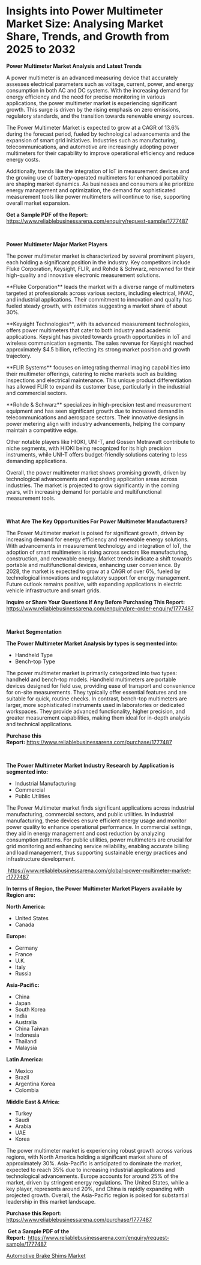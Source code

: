 <p><h1>Insights into Power Multimeter Market Size: Analysing Market Share, Trends, and Growth from 2025 to 2032</h1></p><p><strong>Power Multimeter Market Analysis and Latest Trends</strong></p>
<p><p>A power multimeter is an advanced measuring device that accurately assesses electrical parameters such as voltage, current, power, and energy consumption in both AC and DC systems. With the increasing demand for energy efficiency and the need for precise monitoring in various applications, the power multimeter market is experiencing significant growth. This surge is driven by the rising emphasis on zero emissions, regulatory standards, and the transition towards renewable energy sources.</p><p>The Power Multimeter Market is expected to grow at a CAGR of 13.6% during the forecast period, fueled by technological advancements and the expansion of smart grid initiatives. Industries such as manufacturing, telecommunications, and automotive are increasingly adopting power multimeters for their capability to improve operational efficiency and reduce energy costs. </p><p>Additionally, trends like the integration of IoT in measurement devices and the growing use of battery-operated multimeters for enhanced portability are shaping market dynamics. As businesses and consumers alike prioritize energy management and optimization, the demand for sophisticated measurement tools like power multimeters will continue to rise, supporting overall market expansion.</p></p>
<p><strong>Get a Sample PDF of the Report:&nbsp;</strong> <a href="https://www.reliablebusinessarena.com/enquiry/request-sample/1777487?utm_campaign=2194&utm_medium=2&utm_source=Github&utm_content=ia&utm_term=18022025&utm_id=power-multimeter">https://www.reliablebusinessarena.com/enquiry/request-sample/1777487</a></p>
<p>&nbsp;</p>
<p><strong>Power Multimeter Major Market Players</strong></p>
<p><p>The power multimeter market is characterized by several prominent players, each holding a significant position in the industry. Key competitors include Fluke Corporation, Keysight, FLIR, and Rohde & Schwarz, renowned for their high-quality and innovative electronic measurement solutions. </p><p>**Fluke Corporation** leads the market with a diverse range of multimeters targeted at professionals across various sectors, including electrical, HVAC, and industrial applications. Their commitment to innovation and quality has fueled steady growth, with estimates suggesting a market share of about 30%. </p><p>**Keysight Technologies**, with its advanced measurement technologies, offers power multimeters that cater to both industry and academic applications. Keysight has pivoted towards growth opportunities in IoT and wireless communication segments. The sales revenue for Keysight reached approximately $4.5 billion, reflecting its strong market position and growth trajectory.</p><p>**FLIR Systems** focuses on integrating thermal imaging capabilities into their multimeter offerings, catering to niche markets such as building inspections and electrical maintenance. This unique product differentiation has allowed FLIR to expand its customer base, particularly in the industrial and commercial sectors.</p><p>**Rohde & Schwarz** specializes in high-precision test and measurement equipment and has seen significant growth due to increased demand in telecommunications and aerospace sectors. Their innovative designs in power metering align with industry advancements, helping the company maintain a competitive edge.</p><p>Other notable players like HIOKI, UNI-T, and Gossen Metrawatt contribute to niche segments, with HIOKI being recognized for its high precision instruments, while UNI-T offers budget-friendly solutions catering to less demanding applications.</p><p>Overall, the power multimeter market shows promising growth, driven by technological advancements and expanding application areas across industries. The market is projected to grow significantly in the coming years, with increasing demand for portable and multifunctional measurement tools.</p></p>
<p>&nbsp;</p>
<p><strong>What Are The Key Opportunities For Power Multimeter Manufacturers?</strong></p>
<p><p>The Power Multimeter market is poised for significant growth, driven by increasing demand for energy efficiency and renewable energy solutions. With advancements in measurement technology and integration of IoT, the adoption of smart multimeters is rising across sectors like manufacturing, construction, and renewable energy. Market trends indicate a shift towards portable and multifunctional devices, enhancing user convenience. By 2028, the market is expected to grow at a CAGR of over 6%, fueled by technological innovations and regulatory support for energy management. Future outlook remains positive, with expanding applications in electric vehicle infrastructure and smart grids.</p></p>
<p><strong>Inquire or Share Your Questions If Any Before Purchasing This Report:</strong> <a href="https://www.reliablebusinessarena.com/enquiry/pre-order-enquiry/1777487?utm_campaign=2194&utm_medium=2&utm_source=Github&utm_content=ia&utm_term=18022025&utm_id=power-multimeter">https://www.reliablebusinessarena.com/enquiry/pre-order-enquiry/1777487</a></p>
<p>&nbsp;</p>
<p><strong>Market Segmentation</strong></p>
<p><strong>The Power Multimeter Market Analysis by types is segmented into:</strong></p>
<p><ul><li>Handheld Type</li><li>Bench-top Type</li></ul></p>
<p><p>The power multimeter market is primarily categorized into two types: handheld and bench-top models. Handheld multimeters are portable devices designed for field use, providing ease of transport and convenience for on-site measurements. They typically offer essential features and are suitable for quick, routine checks. In contrast, bench-top multimeters are larger, more sophisticated instruments used in laboratories or dedicated workspaces. They provide advanced functionality, higher precision, and greater measurement capabilities, making them ideal for in-depth analysis and technical applications.</p></p>
<p><strong>Purchase this Report:&nbsp;</strong><a href="https://www.reliablebusinessarena.com/purchase/1777487?utm_campaign=2194&utm_medium=2&utm_source=Github&utm_content=ia&utm_term=18022025&utm_id=power-multimeter">https://www.reliablebusinessarena.com/purchase/1777487</a></p>
<p>&nbsp;</p>
<p><strong>The Power Multimeter Market Industry Research by Application is segmented into:</strong></p>
<p><ul><li>Industrial Manufacturing</li><li>Commercial</li><li>Public Utilities</li></ul></p>
<p><p>The Power Multimeter market finds significant applications across industrial manufacturing, commercial sectors, and public utilities. In industrial manufacturing, these devices ensure efficient energy usage and monitor power quality to enhance operational performance. In commercial settings, they aid in energy management and cost reduction by analyzing consumption patterns. For public utilities, power multimeters are crucial for grid monitoring and enhancing service reliability, enabling accurate billing and load management, thus supporting sustainable energy practices and infrastructure development.</p></p>
<p><a href="https://www.reliablebusinessarena.com/global-power-multimeter-market-r1777487?utm_campaign=2194&utm_medium=2&utm_source=Github&utm_content=ia&utm_term=18022025&utm_id=power-multimeter">&nbsp;https://www.reliablebusinessarena.com/global-power-multimeter-market-r1777487</a></p>
<p><strong>In terms of Region, the Power Multimeter Market Players available by Region are:</strong></p>
<p>
    <p> <strong> North America: </strong>
        <ul>
            <li>United States</li>
            <li>Canada</li>
        </ul>
        </p> 
    <p> <strong> Europe: </strong>
        <ul>
            <li>Germany</li>
            <li>France</li>
            <li>U.K.</li>
            <li>Italy</li>
            <li>Russia</li>
        </ul>
        </p> 
    <p> <strong> Asia-Pacific: </strong>
        <ul>
            <li>China</li>
            <li>Japan</li>
            <li>South Korea</li>
            <li>India</li>
            <li>Australia</li>
            <li>China Taiwan</li>
            <li>Indonesia</li>
            <li>Thailand</li>
            <li>Malaysia</li>
        </ul>
        </p> 
    <p> <strong> Latin America: </strong>
        <ul>
            <li>Mexico</li>
            <li>Brazil</li>
            <li>Argentina Korea</li>
            <li>Colombia</li>
        </ul>
        </p> 
    <p> <strong> Middle East & Africa: </strong>
        <ul>
            <li>Turkey</li>
            <li>Saudi</li>
            <li>Arabia</li>
            <li>UAE</li>
            <li>Korea</li>
        </ul>
    </p>
    </p>
<p><p>The power multimeter market is experiencing robust growth across various regions, with North America holding a significant market share of approximately 30%. Asia-Pacific is anticipated to dominate the market, expected to reach 35% due to increasing industrial applications and technological advancements. Europe accounts for around 25% of the market, driven by stringent energy regulations. The United States, while a key player, represents around 20%, and China is rapidly expanding with projected growth. Overall, the Asia-Pacific region is poised for substantial leadership in this market landscape.</p></p>
<p><strong>Purchase this Report: </strong><a href="https://www.reliablebusinessarena.com/purchase/1777487?utm_campaign=2194&utm_medium=2&utm_source=Github&utm_content=ia&utm_term=18022025&utm_id=power-multimeter">https://www.reliablebusinessarena.com/purchase/1777487</a></p>
<p>&nbsp;<strong>Get a Sample PDF of the Report:&nbsp;&nbsp;</strong><a href="https://www.reliablebusinessarena.com/enquiry/request-sample/1777487?utm_campaign=2194&utm_medium=2&utm_source=Github&utm_content=ia&utm_term=18022025&utm_id=power-multimeter">https://www.reliablebusinessarena.com/enquiry/request-sample/1777487</a></p>
<p><strong></strong></p>
<p><p><a href="https://github.com/gukenneth26571/Market-Research-Report-List-1/blob/main/automotive-brake-shims-market.md?utm_campaign=2194&utm_medium=2&utm_source=Github&utm_content=ia&utm_term=18022025&utm_id=power-multimeter">Automotive Brake Shims Market</a></p></p>